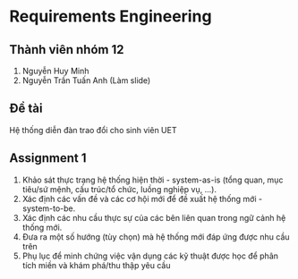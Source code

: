# Requirements Engineering
## Thành viên nhóm 12
1. Nguyễn Huy Minh
2. Nguyễn Trần Tuấn Anh (Làm slide)
## Đề tài
Hệ thống diễn đàn trao đổi cho sinh viên UET

## Assignment 1
1. Khảo sát thực trạng hệ thống hiện thời - system-as-is (tổng quan, mục tiêu/sứ mệnh, cấu trúc/tổ chức, luồng nghiệp vụ, ...).
2. Xác định các vấn đề và các cơ hội mới để đề xuất hệ thống mới - system-to-be.
3. Xác định các nhu cầu thực sự của các bên liên quan trong ngữ cảnh hệ thống mới.
4. Đưa ra một số hướng (tùy chọn) mà hệ thống mới đáp ứng được nhu cầu trên
5. Phụ lục để minh chứng việc vận dụng các kỹ thuật được học để phân tích miền và khám phá/thu thập yêu cầu

